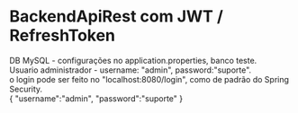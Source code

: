 # BackendApiRest com JWT / RefreshToken

 DB MySQL - configurações no application.properties, banco teste.    
 Usuario administrador - username: "admin", password:"suporte".     
 o login pode ser feito no "localhost:8080/login", 
 como de padrão do Spring Security.    
 {
    "username":"admin",
    "password":"suporte"
}     
 
